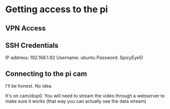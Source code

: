 # Getting access to the pi

## VPN Access



## SSH Credentials
IP address: 192.168.1.92
Username: ubuntu
Password: SpicyEye5!


## Connecting to the pi cam

I'll be honest. No idea. 

It's on cam/disp0. You will need to stream the video through a webserver to make sure it works (that way you can actually see the data stream)